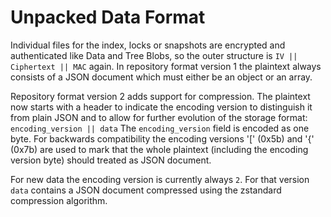# Unpacked Data Format

Individual files for the index, locks or snapshots are encrypted and
authenticated like Data and Tree Blobs, so the outer structure is
`IV || Ciphertext || MAC` again. In repository format version 1 the plaintext
always consists of a JSON document which must either be an object or an array.

Repository format version 2 adds support for compression. The plaintext now
starts with a header to indicate the encoding version to distinguish it from
plain JSON and to allow for further evolution of the storage format:
`encoding_version || data` The `encoding_version` field is encoded as one byte.
For backwards compatibility the encoding versions '[' (0x5b) and '{' (0x7b) are
used to mark that the whole plaintext (including the encoding version byte)
should treated as JSON document.

For new data the encoding version is currently always `2`. For that version
`data` contains a JSON document compressed using the zstandard compression
algorithm.
